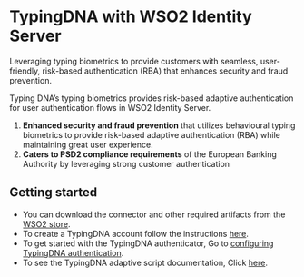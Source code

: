 # TypingDNA with WSO2 Identity Server
Leveraging typing biometrics to provide customers with seamless, user-friendly, risk-based authentication (RBA) that enhances security and fraud prevention.

Typing DNA’s typing biometrics provides risk-based adaptive authentication for user authentication flows in WSO2 Identity Server.

1. **Enhanced security and fraud prevention** that utilizes behavioural typing biometrics to provide risk-based adaptive authentication (RBA) while maintaining great user experience.
2. **Caters to PSD2 compliance requirements** of the European Banking Authority by leveraging strong customer authentication


## Getting started 

* You can download the connector and other required artifacts from the [WSO2 store](https://store.wso2.com/store/assets/isconnector/list).
* To create a TypingDNA account follow the instructions [here](files/Account%20Creation.pdf).  
* To get started with the TypingDNA authenticator, Go to [configuring TypingDNA authentication](config.md).  
* To see the TypingDNA adaptive script documentation, Click [here](files/adaptive-script-description.md).  

